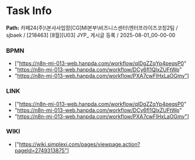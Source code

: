 # Task Info

**Path:** 카페24(주)\본사사업장\[CG]MI본부\비즈니스센터\엔터프라이즈코칭2팀 / sjbaek / [218463] [8월][U03] JYP_ 게시글 등록 / 2025-08-01_00-00-00

### BPMN
- ["https://n8n-mi-013-web.hanpda.com/workflow/qIDgZZqYp4peqsP0"
- "https://n8n-mi-013-web.hanpda.com/workflow/DCy6fl1QIxZUFtWp"
- "https://n8n-mi-013-web.hanpda.com/workflow/PXA7cwFIHxLaOGmy"]

### LINK
- ["https://n8n-mi-013-web.hanpda.com/workflow/qIDgZZqYp4peqsP0"
- "https://n8n-mi-013-web.hanpda.com/workflow/DCy6fl1QIxZUFtWp"
- "https://n8n-mi-013-web.hanpda.com/workflow/PXA7cwFIHxLaOGmy"]

### WIKI
- ["https://wiki.simplexi.com/pages/viewpage.action?pageId=2749313875"]

